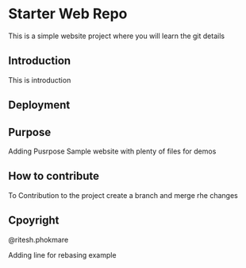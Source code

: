 # Starter Web Repo

This is a simple website project where you will learn the git details

## Introduction

This is introduction

## Deployment

## Purpose

Adding Pusrpose
Sample website with plenty of files for demos

## How to contribute
To Contribution to the project create a branch and merge rhe changes

## Cpoyright
@ritesh.phokmare

Adding line for rebasing example